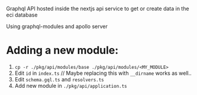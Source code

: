 Graphql API hosted inside the nextjs api service to get or create data in the eci database

Using graphql-modules and apollo server

# Adding a new module:

1. `cp -r ./pkg/api/modules/base ./pkg/api/modules/<MY_MODULE>`
2. Edit `id` in `index.ts` // Maybe replacing this with `__dirname` works as well..
3. Edit `schema.gql.ts` and `resolvers.ts`
4. Add new module in `./pkg/api/application.ts`
